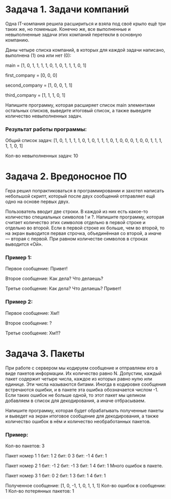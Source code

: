 # Задача 1. Задачи компаний

Одна IT-компания решила расшириться и взяла под своё крыло ещё три таких же, но поменьше. Конечно же, все выполненные и невыполненные задачи этих компаний перетекли в основную компанию.

Даны четыре списка компаний, в которых для каждой задачи написано, выполнена (1) она или нет (0):

 

main = [1, 0, 1, 1, 1, 1, 0, 1, 0, 1, 1, 1, 0, 1]

first_company = [0, 0, 0]

second_company = [1, 0, 0, 1, 1]

third_company = [1, 1, 1, 0, 1]

 

Напишите программу, которая расширяет список main элементами остальных списков, выведите итоговый список, а также выведите количество невыполненных задач.

 

### Результат работы программы:

 

Общий список задач: [1, 0, 1, 1, 1, 1, 0, 1, 0, 1, 1, 1, 0, 1, 0, 0, 0, 1, 0, 0, 1, 1, 1, 1, 1, 0, 1]

Кол-во невыполненных задач: 10



# Задача 2. Вредоносное ПО

Гера решил попрактиковаться в программировании и захотел написать небольшой скрипт, который после двух сообщений отправляет ещё одно на основе первых двух.

Пользователь вводит две строки. В каждой из них есть какое-то количество специальных символов ! и ?. Напишите программу, которая считает количество этих символов отдельно в первой строке и отдельно во второй. Если в первой строке их больше, чем во второй, то на экран выводится первая строчка, объединённая со второй, а иначе — вторая с первой. При равном количестве символов в строках выводится «Ой».

 

### Пример 1:

Первое сообщение: Привет!

Второе сообщение: Как дела? Что делаешь?

 

Третье сообщение: Как дела? Что делаешь? Привет!

 

### Пример 2:

Первое сообщение: Хм!!

Второе сообщение: ?

 

Третье сообщение: Хм!!?



# Задача 3. Пакеты

При работе с сервером мы кодируем сообщение и отправляем его в виде пакетов информации. Их количество равно N. Допустим, каждый пакет содержит четыре числа, каждое из которых равно нулю или единице. Эти числа называются битами. Иногда в кодировке сообщения встречаются ошибки, и в пакете эта ошибка обозначается числом -1. Если таких ошибок не больше одной, то этот пакет мы целиком добавляем в список для декодирования, а иначе отбрасываем.

Напишите программу, которая будет обрабатывать полученные пакеты и выведет на экран итоговое сообщение для декодирования, а также количество ошибок в нём и количество необработанных пакетов.

 

### Пример:

Кол-во пакетов: 3


Пакет номер 1
1 бит: 1
2 бит: 0
3 бит: -1
4 бит: 1


Пакет номер 2
1 бит: -1
2 бит: -1
3 бит: 1
4 бит: 1
Много ошибок в пакете.


Пакет номер 3
1 бит: 0
2 бит: 1
3 бит: 1
4 бит: 1


Полученное сообщение: [1, 0, -1, 1, 0, 1, 1, 1]
Кол-во ошибок в сообщении: 1
Кол-во потерянных пакетов: 1